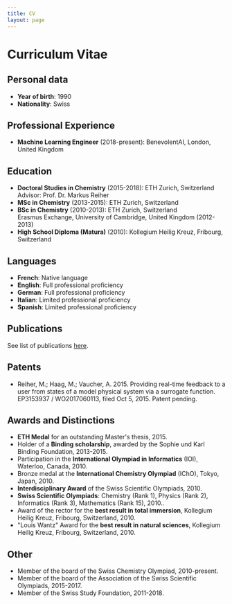 ```yaml
---
title: CV
layout: page
---
```


# Curriculum Vitae

## Personal data

* **Year of birth**: 1990
* **Nationality**: Swiss

## Professional Experience

* **Machine Learning Engineer** (2018-present): BenevolentAI, London, United Kingdom

## Education

* **Doctoral Studies in Chemistry** (2015-2018): ETH Zurich, Switzerland  
  Advisor: Prof. Dr. Markus Reiher
* **MSc in Chemistry** (2013-2015): ETH Zurich, Switzerland
* **BSc in Chemistry** (2010-2013): ETH Zurich, Switzerland  
  Erasmus Exchange, University of Cambridge, United Kingdom (2012-2013)
* **High School Diploma (Matura)** (2010): Kollegium Heilig Kreuz, Fribourg, Switzerland

## Languages

* **French**: Native language
* **English**: Full professional proficiency
* **German**: Full professional proficiency
* **Italian**: Limited professional proficiency
* **Spanish**: Limited professional proficiency

## Publications

See list of publications [here](science.md).

## Patents

* Reiher, M.; Haag, M.; Vaucher, A. 2015. Providing real-time feedback to a user from states of a model physical system via a surrogate function. EP3153937 / WO2017060113, filed Oct 5, 2015. Patent pending. 

## Awards and Distinctions

* **ETH Medal** for an outstanding Master's thesis, 2015.
* Holder of a **Binding scholarship**, awarded by the Sophie und Karl Binding Foundation, 2013-2015. 
* Participation in the **International Olympiad in Informatics** (IOI), Waterloo, Canada, 2010.
* Bronze medal at the **International Chemistry Olympiad** (IChO), Tokyo, Japan, 2010.
* **Interdisciplinary Award** of the Swiss Scientific Olympiads, 2010.
* **Swiss Scientific Olympiads**: Chemistry (Rank 1), Physics (Rank 2), Informatics (Rank 3), Mathematics (Rank 15), 2010..
* Award of the rector for the **best result in total immersion**, Kollegium Heilig Kreuz, Fribourg, Switzerland, 2010.
* "Louis Wantz" Award for the **best result in natural sciences**, Kollegium Heilig Kreuz, Fribourg, Switzerland, 2010.

<!---
## Skills
-->

## Other

* Member of the board of the Swiss Chemistry Olympiad, 2010-present.
* Member of the board of the Association of the Swiss Scientific Olympiads, 2015-2017.
* Member of the Swiss Study Foundation, 2011-2018.
